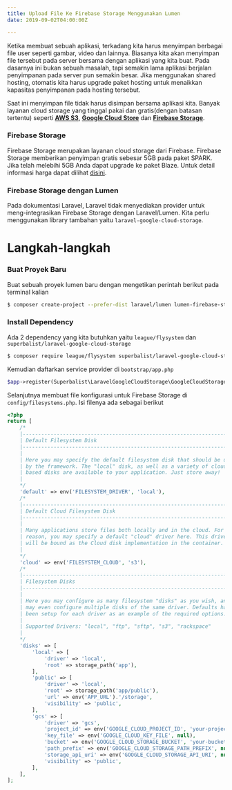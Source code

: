 ```yaml
---
title: Upload File Ke Firebase Storage Menggunakan Lumen
date: 2019-09-02T04:00:00Z

---
```

Ketika membuat sebuah aplikasi, terkadang kita harus menyimpan berbagai file user seperti gambar, video dan lainnya. Biasanya kita akan menyimpan file tersebut pada server bersama dengan aplikasi yang kita buat. Pada dasarnya ini bukan sebuah masalah, tapi semakin lama aplikasi berjalan penyimpanan pada server pun semakin besar. Jika menggunakan shared hosting, otomatis kita harus upgrade paket hosting untuk menaikkan kapasitas penyimpanan pada hosting tersebut.

Saat ini menyimpan file tidak harus disimpan bersama aplikasi kita. Banyak layanan cloud storage yang tinggal pakai dan gratis(dengan batasan tertentu) seperti [**AWS S3**](https://aws.amazon.com/s3/), [**Google Cloud Store**](https://cloud.google.com/storage/) dan [**Firebase Storage**](https://firebase.google.com/docs/storage).

### Firebase Storage

Firebase Storage merupakan layanan cloud storage dari Firebase. Firebase Storage memberikan penyimpan gratis sebesar 5GB pada paket SPARK. Jika telah melebihi 5GB Anda dapat upgrade ke paket Blaze. Untuk detail informasi harga dapat dilihat [disini](https://firebase.google.com/pricing).

### Firebase Storage dengan Lumen

Pada dokumentasi Laravel, Laravel tidak menyediakan provider untuk meng-integrasikan Firebase Storage dengan Laravel/Lumen. Kita perlu menggunakan library tambahan yaitu `laravel-google-cloud-storage`.

# Langkah-langkah

### Buat Proyek Baru

Buat sebuah proyek lumen baru dengan mengetikan perintah berikut pada terminal kalian

```bash
$ composer create-project --prefer-dist laravel/lumen lumen-firebase-storage
```

### Install Dependency

Ada 2 dependency yang kita butuhkan yaitu `league/flysystem` dan
`superbalist/laravel-google-cloud-storage`

```bash
$ composer require league/flysystem superbalist/laravel-google-cloud-storage
```

Kemudian daftarkan service provider di `bootstrap/app.php`

```php
$app->register(Superbalist\LaravelGoogleCloudStorage\GoogleCloudStorageServiceProvider::class);
```

Selanjutnya membuat file konfigurasi untuk Firebase Storage di `config/filesystems.php`. Isi filenya ada sebagai berikut

```php
<?php
return [
    /*
    |--------------------------------------------------------------------------
    | Default Filesystem Disk
    |--------------------------------------------------------------------------
    |
    | Here you may specify the default filesystem disk that should be used
    | by the framework. The "local" disk, as well as a variety of cloud
    | based disks are available to your application. Just store away!
    |
    */
    'default' => env('FILESYSTEM_DRIVER', 'local'),
    /*
    |--------------------------------------------------------------------------
    | Default Cloud Filesystem Disk
    |--------------------------------------------------------------------------
    |
    | Many applications store files both locally and in the cloud. For this
    | reason, you may specify a default "cloud" driver here. This driver
    | will be bound as the Cloud disk implementation in the container.
    |
    */
    'cloud' => env('FILESYSTEM_CLOUD', 's3'),
    /*
    |--------------------------------------------------------------------------
    | Filesystem Disks
    |--------------------------------------------------------------------------
    |
    | Here you may configure as many filesystem "disks" as you wish, and you
    | may even configure multiple disks of the same driver. Defaults have
    | been setup for each driver as an example of the required options.
    |
    | Supported Drivers: "local", "ftp", "sftp", "s3", "rackspace"
    |
    */
    'disks' => [
        'local' => [
            'driver' => 'local',
            'root' => storage_path('app'),
        ],
        'public' => [
            'driver' => 'local',
            'root' => storage_path('app/public'),
            'url' => env('APP_URL').'/storage',
            'visibility' => 'public',
        ],
        'gcs' => [
            'driver' => 'gcs',
            'project_id' => env('GOOGLE_CLOUD_PROJECT_ID', 'your-project-id'),
            'key_file' => env('GOOGLE_CLOUD_KEY_FILE', null),
            'bucket' => env('GOOGLE_CLOUD_STORAGE_BUCKET', 'your-bucket'),
            'path_prefix' => env('GOOGLE_CLOUD_STORAGE_PATH_PREFIX', null),
            'storage_api_uri' => env('GOOGLE_CLOUD_STORAGE_API_URI', null),
            'visibility' => 'public',
        ],
    ],
];
```